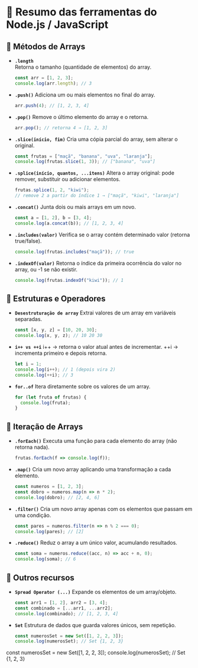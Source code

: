 # 📑 Resumo das ferramentas do Node.js / JavaScript

## 🔹 Métodos de Arrays

- **`.length`**  
  Retorna o tamanho (quantidade de elementos) do array.
  
  ```js
  const arr = [1, 2, 3];
  console.log(arr.length); // 3
- **`.push()`**
  Adiciona um ou mais elementos no final do array.
  
  ```js
  arr.push(4); // [1, 2, 3, 4]

- **`.pop()`**
  Remove o último elemento do array e o retorna.

  ```js
  arr.pop(); // retorna 4 → [1, 2, 3]

- **`.slice(início, fim)`**
  Cria uma cópia parcial do array, sem alterar o original.
  
  ```js
  const frutas = ["maçã", "banana", "uva", "laranja"];
  console.log(frutas.slice(1, 3)); // ["banana", "uva"]


- **`.splice(início, quantos, ...itens)`**
  Altera o array original: pode remover, substituir ou adicionar elementos.

  ```js
  frutas.splice(1, 2, "kiwi"); 
  // remove 2 a partir do índice 1 → ["maçã", "kiwi", "laranja"]


- **`.concat()`**
  Junta dois ou mais arrays em um novo.

  ```js
  const a = [1, 2], b = [3, 4];
  console.log(a.concat(b)); // [1, 2, 3, 4]


- **`.includes(valor)`**
  Verifica se o array contém determinado valor (retorna true/false).

  ```js
  console.log(frutas.includes("maçã")); // true


- **`.indexOf(valor)`**
  Retorna o índice da primeira ocorrência do valor no array, ou -1 se não existir.
  ```js
  console.log(frutas.indexOf("kiwi")); // 1

## 🔹 Estruturas e Operadores

- **`Desestruturação de array`**
Extrai valores de um array em variáveis separadas.

  ```js
  const [x, y, z] = [10, 20, 30];
  console.log(x, y, z); // 10 20 30


- **`i++ vs ++i`**
  i++ → retorna o valor atual antes de incrementar.
  ++i → incrementa primeiro e depois retorna.

  ```js
  let i = 1;
  console.log(i++); // 1 (depois vira 2)
  console.log(++i); // 3


- **`for..of`**
  Itera diretamente sobre os valores de um array.

  ```js
  for (let fruta of frutas) {
    console.log(fruta);
  }

## 🔹 Iteração de Arrays

- **`.forEach()`**
  	Executa uma função para cada elemento do array (não retorna nada).

  ```js
  frutas.forEach(f => console.log(f));


- **`.map()`**
  Cria um novo array aplicando uma transformação a cada elemento.

  ```js
  const numeros = [1, 2, 3];
  const dobro = numeros.map(n => n * 2); 
  console.log(dobro); // [2, 4, 6]


- **`.filter()`**
  Cria um novo array apenas com os elementos que passam em uma condição.

  ```js
  const pares = numeros.filter(n => n % 2 === 0);
  console.log(pares); // [2]


- **`.reduce()`**
  Reduz o array a um único valor, acumulando resultados.

  ```js
  const soma = numeros.reduce((acc, n) => acc + n, 0);
  console.log(soma); // 6

## 🔹 Outros recursos

- **`Spread Operator (...)`**
  Expande os elementos de um array/objeto.

  ```js
  const arr1 = [1, 2], arr2 = [3, 4];
  const combinado = [...arr1, ...arr2]; 
  console.log(combinado); // [1, 2, 3, 4]


- **`Set`**
  Estrutura de dados que guarda valores únicos, sem repetição.

  ```js
  const numerosSet = new Set([1, 2, 2, 3]);
  console.log(numerosSet); // Set {1, 2, 3}

const numerosSet = new Set([1, 2, 2, 3]);
console.log(numerosSet); // Set {1, 2, 3}
